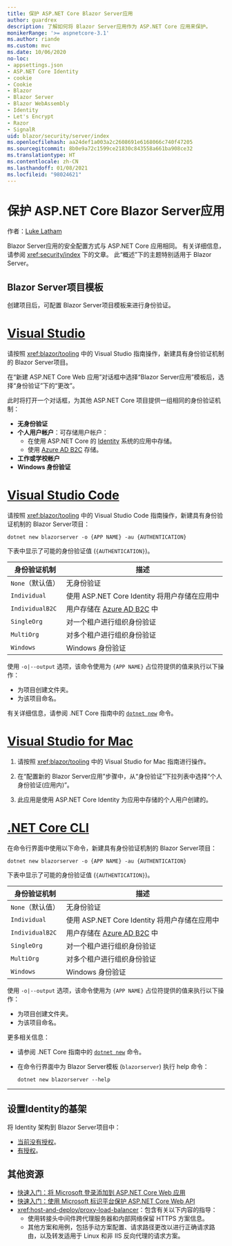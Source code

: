 ```yaml
---
title: 保护 ASP.NET Core Blazor Server应用
author: guardrex
description: 了解如何将 Blazor Server应用作为 ASP.NET Core 应用来保护。
monikerRange: '>= aspnetcore-3.1'
ms.author: riande
ms.custom: mvc
ms.date: 10/06/2020
no-loc:
- appsettings.json
- ASP.NET Core Identity
- cookie
- Cookie
- Blazor
- Blazor Server
- Blazor WebAssembly
- Identity
- Let's Encrypt
- Razor
- SignalR
uid: blazor/security/server/index
ms.openlocfilehash: aa24def1a003a2c2608691e6168066c740f47205
ms.sourcegitcommit: 8b0e9a72c1599ce21830c843558a661ba908ce32
ms.translationtype: HT
ms.contentlocale: zh-CN
ms.lasthandoff: 01/08/2021
ms.locfileid: "98024621"
---
```

# <a name="secure-aspnet-core-no-locblazor-server-apps"></a>保护 ASP.NET Core Blazor Server应用

作者：[Luke Latham](https://github.com/guardrex)

Blazor Server应用的安全配置方式与 ASP.NET Core 应用相同。 有关详细信息，请参阅 <xref:security/index> 下的文章。 此“概述”下的主题特别适用于 Blazor Server。

## <a name="no-locblazor-server-project-template"></a>Blazor Server项目模板

创建项目后，可配置 Blazor Server项目模板来进行身份验证。

# <a name="visual-studio"></a>[Visual Studio](#tab/visual-studio)

请按照 <xref:blazor/tooling> 中的 Visual Studio 指南操作，新建具有身份验证机制的 Blazor Server项目。

在“新建 ASP.NET Core Web 应用”对话框中选择“Blazor Server应用”模板后，选择“身份验证”下的“更改”。

此时将打开一个对话框，为其他 ASP.NET Core 项目提供一组相同的身份验证机制：

* **无身份验证**
* **个人用户帐户**：可存储用户帐户：
  * 在使用 ASP.NET Core 的 [Identity](xref:security/authentication/identity) 系统的应用中存储。
  * 使用 [Azure AD B2C](xref:security/authentication/azure-ad-b2c) 存储。
* **工作或学校帐户**
* **Windows 身份验证**

# <a name="visual-studio-code"></a>[Visual Studio Code](#tab/visual-studio-code)

请按照 <xref:blazor/tooling> 中的 Visual Studio Code 指南操作，新建具有身份验证机制的 Blazor Server项目：

```dotnetcli
dotnet new blazorserver -o {APP NAME} -au {AUTHENTICATION}
```

下表中显示了可能的身份验证值 (`{AUTHENTICATION}`)。

| 身份验证机制 | 描述 |
| ------------------------ | ----------- |
| `None`（默认值）         | 无身份验证 |
| `Individual`             | 使用 ASP.NET Core Identity 将用户存储在应用中 |
| `IndividualB2C`          | 用户存储在 [Azure AD B2C](xref:security/authentication/azure-ad-b2c) 中 |
| `SingleOrg`              | 对一个租户进行组织身份验证 |
| `MultiOrg`               | 对多个租户进行组织身份验证 |
| `Windows`                | Windows 身份验证 |

使用 `-o|--output` 选项，该命令使用为 `{APP NAME}` 占位符提供的值来执行以下操作：

* 为项目创建文件夹。
* 为该项目命名。

有关详细信息，请参阅 .NET Core 指南中的 [`dotnet new`](/dotnet/core/tools/dotnet-new) 命令。

# <a name="visual-studio-for-mac"></a>[Visual Studio for Mac](#tab/visual-studio-mac)

1. 请按照 <xref:blazor/tooling> 中的 Visual Studio for Mac 指南进行操作。

1. 在“配置新的 Blazor Server应用”步骤中，从“身份验证”下拉列表中选择“个人身份验证(应用内)”。

1. 此应用是使用 ASP.NET Core Identity 为应用中存储的个人用户创建的。

# <a name="net-core-cli"></a>[.NET Core CLI](#tab/netcore-cli/)

在命令行界面中使用以下命令，新建具有身份验证机制的 Blazor Server项目：

```dotnetcli
dotnet new blazorserver -o {APP NAME} -au {AUTHENTICATION}
```

下表中显示了可能的身份验证值 (`{AUTHENTICATION}`)。

| 身份验证机制 | 描述 |
| ------------------------ | ----------- |
| `None`（默认值）         | 无身份验证 |
| `Individual`             | 使用 ASP.NET Core Identity 将用户存储在应用中 |
| `IndividualB2C`          | 用户存储在 [Azure AD B2C](xref:security/authentication/azure-ad-b2c) 中 |
| `SingleOrg`              | 对一个租户进行组织身份验证 |
| `MultiOrg`               | 对多个租户进行组织身份验证 |
| `Windows`                | Windows 身份验证 |

使用 `-o|--output` 选项，该命令使用为 `{APP NAME}` 占位符提供的值来执行以下操作：

* 为项目创建文件夹。
* 为该项目命名。

更多相关信息：

* 请参阅 .NET Core 指南中的 [`dotnet new`](/dotnet/core/tools/dotnet-new) 命令。
* 在命令行界面中为 Blazor Server模板 (`blazorserver`) 执行 help 命令：

  ```dotnetcli
  dotnet new blazorserver --help
  ```

---

## <a name="scaffold-no-locidentity"></a>设置Identity的基架

将 Identity 架构到 Blazor Server项目中：

* [当前没有授权](xref:security/authentication/scaffold-identity#scaffold-identity-into-a-blazor-server-project-without-existing-authorization)。
* [有授权](xref:security/authentication/scaffold-identity#scaffold-identity-into-a-blazor-server-project-with-authorization)。

## <a name="additional-resources"></a>其他资源

* [快速入门：将 Microsoft 登录添加到 ASP.NET Core Web 应用](/azure/active-directory/develop/quickstart-v2-aspnet-core-webapp)
* [快速入门：使用 Microsoft 标识平台保护 ASP.NET Core Web API](/azure/active-directory/develop/quickstart-v2-aspnet-core-web-api)
* <xref:host-and-deploy/proxy-load-balancer>：包含有关以下内容的指导：
  * 使用转接头中间件跨代理服务器和内部网络保留 HTTPS 方案信息。
  * 其他方案和用例，包括手动方案配置、请求路径更改以进行正确请求路由，以及转发适用于 Linux 和非 IIS 反向代理的请求方案。
